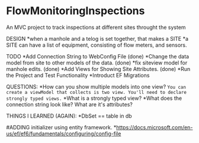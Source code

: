 # FlowMonitoringInspections
An MVC project to track inspections at different sites throught the system

DESIGN
*when a manhole and a telog is set together, that makes a SITE
*a SITE can have a list of equipment, consisting of flow meters, and sensors.

TODO
*Add Connection String to WebConfig File (done)
*Change the data model from site to other models of the data. (done)
*fix siteview model for manhole edits. (done)
*Add Views for Showing Site Attributes. (done)
*Run the Project and Test Functionality
*Introduct EF Migrations

QUESTIONS:
*How can you show multiple models into one view?
```You can create a viewModel that collects is two view. You'll need to declare strongly typed views.```
*What is a strongly typed view?
*What does the connection string look like? What are it's attributes?

THINGS I LEARNED (AGAIN):
*DbSet == table in db

#ADDING initializer using entity framework.
*https://docs.microsoft.com/en-us/ef/ef6/fundamentals/configuring/config-file